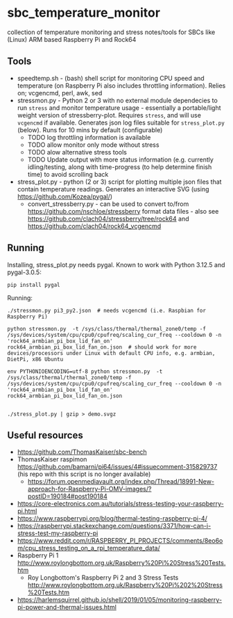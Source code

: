 # sbc_temperature_monitor

collection of temperature monitoring and stress notes/tools for SBCs like (Linux) ARM based Raspberry Pi and Rock64

## Tools

  * speedtemp.sh - (bash) shell script for monitoring CPU speed and temperature (on Raspberry Pi also includes throttling information). Relies on; vcgencmd, perl, awk, sed
  * stressmon.py - Python 2 or 3 with no external module dependecies to run `stress` and monitor temperature usage - essentially a portable/light weight version of stressberry-plot. Requires `stress`, and will use `vcgencmd` if available. Generates json log files suitable for `stress_plot.py` (below). Runs for 10 mins by default (configurable)
      * TODO log throttling information is available
      * TODO allow monitor only mode without stress
      * TODO alow alternative stress tools
      * TODO Update output with more status information (e.g. currently idling/testing, along with time-progress (to help determine finish time) to avoid scrolling back
  * stress_plot.py - python (2 or 3) script for plotting multiple json files that contain temperature readings. Generates an interactive SVG (using https://github.com/Kozea/pygal/)
      * convert_stressberry.py - can be used to convert to/from https://github.com/nschloe/stressberry format data files - also see https://github.com/clach04/stressberry/tree/rock64 and https://github.com/clach04/rock64_vcgencmd


## Running

Installing, stress_plot.py needs pygal. Known to work with Python 3.12.5 and pygal-3.0.5:

    pip install pygal

Running:

    ./stressmon.py pi3_py2.json  # needs vcgencmd (i.e. Raspbian for Raspberry Pi)

    python stressmon.py  -t /sys/class/thermal/thermal_zone0/temp -f /sys/devices/system/cpu/cpu0/cpufreq/scaling_cur_freq --cooldown 0 -n 'rock64_armbian_pi_box_lid_fan_on' rock64_armbian_pi_box_lid_fan_on.json  # should work for more devices/processors under Linux with default CPU info, e.g. armbian, DietPi, x86 Ubuntu

    env PYTHONIOENCODING=utf-8 python stressmon.py  -t /sys/class/thermal/thermal_zone0/temp -f /sys/devices/system/cpu/cpu0/cpufreq/scaling_cur_freq --cooldown 0 -n 'rock64_armbian_pi_box_lid_fan_on' rock64_armbian_pi_box_lid_fan_on.json


    ./stress_plot.py | gzip > demo.svgz

## Useful resources

  * https://github.com/ThomasKaiser/sbc-bench
  * ThomasKaiser raspimon https://github.com/bamarni/pi64/issues/4#issuecomment-315829737 (his repo with this script is no longer available)
      * https://forum.openmediavault.org/index.php/Thread/18991-New-approach-for-Raspberry-Pi-OMV-images/?postID=190184#post190184
  * https://core-electronics.com.au/tutorials/stress-testing-your-raspberry-pi.html
  * https://www.raspberrypi.org/blog/thermal-testing-raspberry-pi-4/
  * https://raspberrypi.stackexchange.com/questions/3371/how-can-i-stress-test-my-raspberry-pi
  * https://www.reddit.com/r/RASPBERRY_PI_PROJECTS/comments/8eo6om/cpu_stress_testing_on_a_rpi_temperature_data/
  * Raspberry Pi 1 http://www.roylongbottom.org.uk/Raspberry%20Pi%20Stress%20Tests.htm
      * Roy Longbottom's Raspberry Pi 2 and 3 Stress Tests http://www.roylongbottom.org.uk/Raspberry%20Pi%202%20Stress%20Tests.htm
  * https://harlemsquirrel.github.io/shell/2019/01/05/monitoring-raspberry-pi-power-and-thermal-issues.html
